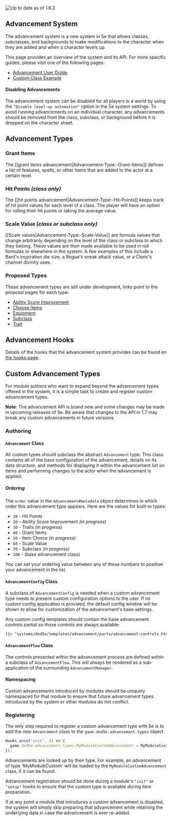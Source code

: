 ![Up to date as of 1.6.3](https://img.shields.io/static/v1?label=dnd5e&message=1.6.3&color=informational)

## Advancement System

The advancement system is a new system in 5e that allows classes, subclasses, and backgrounds to make modifications to the character when they are added and when a character levels up.

This page provides an overview of the system and its API. For more specific guides, please visit one of the following pages:

- [Advancement User Guide](Advancement-User-Guide)
- [Custom Class Example](Custom-Class-Example)

#### Disabling Advancements

The advancement system can be disabled for all players in a world by using the `"Disable level-up automation"` option in the 5e system settings. To avoid running advancements on an individual character, any advancements should be removed from the class, subclass, or background before it is dropped on the character sheet.


## Advancement Types
### Grant Items
The [[grant items advancement|Advancement-Type:-Grant-Items]] defines a list of features, spells, or other items that are added to the actor at a certain level.

### Hit Points *(class only)*
The [[hit points advancement|Advancement-Type:-Hit-Points]] keeps track of hit point values for each level of a class. The player will have an option for rolling their hit points or taking the average value.

### Scale Value *(class or subclass only)*
[[Scale values|Advancement-Type:-Scale-Value]] are formula values that change arbitrarily depending on the level of the class or subclass to which they belong. These values are then made available to be used in roll formulas or elsewhere in the system. A few examples of this include a Bard's inspiration die size, a Rogue's sneak attack value, or a Cleric's channel divinity uses.

### Proposed Types
These advancement types are still under development, links point to the proposal pages for each type:
- [Ability Score Improvement](https://github.com/foundryvtt/dnd5e/issues/1403)
- [Choose Items](https://github.com/foundryvtt/dnd5e/issues/1401)
- [Equipment](https://github.com/foundryvtt/dnd5e/issues/1871)
- [Subclass](https://github.com/foundryvtt/dnd5e/issues/1407)
- [Trait](https://github.com/foundryvtt/dnd5e/issues/1405)


## Advancement Hooks

Details of the hooks that the advancement system provides can be found on [the hooks page](Hooks#advancement).


## Custom Advancement Types

For module authors who want to expand beyond the advancement types offered in the system, it is a simple task to create and register custom advancement types.

**Note**: The advancement API is brand new and some changes may be made in upcoming releases of 5e. Be aware that changes to the API in 1.7 may break any custom advancements in future versions.

### Authoring

#### `Advancement` Class

All custom types should subclass the abstract `Advancement` type. This class contains all of the base configuration of the advancement, details on its data structure, and methods for displaying it within the advancement list on items and performing changes to the actor when the advancement is applied.

##### Ordering

The `order` value in the `Advancement#metadata` object determines in which order this advancement type appears. Here are the values for built-in types:

* `10` - Hit Points
* `20` - Ability Score Improvement *(in progress)*
* `30` - Traits *(in progress)*
* `40` - Grant Items
* `50` - Item Choice *(in progress)*
* `60` - Scale Value
* `70` - Subclass *(in progress)*
* `100` - (base advancement class)

You can set your ordering value between any of these numbers to position your advancement in the list.

#### `AdvancementConfig` Class

A subclass of `AdvancementConfig` is needed when a custom advancement type needs to present custom configuration options to the user. If no custom config application is provided, the default config window will be shown to allow for customization of the advancement's base settings.

Any custom config templates should contain the base advancement controls partial so those controls are always available:

```html
{{> "systems/dnd5e/templates/advancement/parts/advancement-controls.html"}}
```

#### `AdvancementFlow` Class

The controls presented within the advancement process are defined within a subclass of `AdvancementFlow`. This will always be rendered as a sub-application of the surrounding `AdvancementManager`.

#### Namespacing

Custom advancements introduced by modules should be uniquely namespaced for that module to ensure that future advancement types introduced by the system or other modules do not conflict.

### Registering

The only step required to register a custom advancement type with 5e is to add the new `Advancement` class to the `game.dnd5e.advancement.types` object.

```javascript
Hooks.once("init", () => {
  game.dnd5e.advancement.types.MyModuleCustomAdvancement = MyModuleCustomAdvancement;
});
```

Advancements are looked up by their type. For example, an advancement of type 'MyModuleCustom' will be loaded by the `MyModuleCustomAdvancement` class, if it can be found.

Advancement registration should be done during a module's `"init"` or `"setup"` hooks to ensure that the custom type is available during item preparation.

If at any point a module that introduces a custom advancement is disabled, the system will simply skip preparing that advancement while retaining the underlying data in case the advancement is ever re-added.
